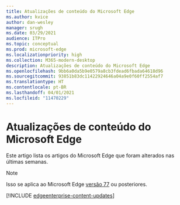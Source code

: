 ```yaml
---
title: Atualizações de conteúdo do Microsoft Edge
ms.author: kvice
author: dan-wesley
manager: srugh
ms.date: 03/29/2021
audience: ITPro
ms.topic: conceptual
ms.prod: microsoft-edge
ms.localizationpriority: high
ms.collection: M365-modern-desktop
description: Atualizações de conteúdo do Microsoft Edge
ms.openlocfilehash: 9bb6a0da5b9e0579a8cb3fdead6fbada64618d96
ms.sourcegitcommit: 93851b83dc11422924646a04a9e0f60ff2554af7
ms.translationtype: HT
ms.contentlocale: pt-BR
ms.lasthandoff: 04/01/2021
ms.locfileid: "11470229"
---
```

# <a name="microsoft-edge-content-updates"></a>Atualizações de conteúdo do Microsoft Edge

Este artigo lista os artigos do Microsoft Edge que foram alterados nas últimas semanas.

> [!NOTE]
> Isso se aplica ao Microsoft Edge [versão 77](https://support.microsoft.com/help/4027011/microsoft-edge-find-out-which-version-you-have?ocid=MicrosoftStore-EdgeVersion) ou posteriores.

[!INCLUDE [edgeenterprise-content-updates](./includes/edgeenterprise-content-updates.md)]
